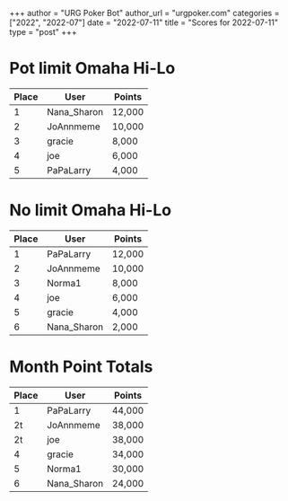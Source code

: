+++
author = "URG Poker Bot"
author_url = "urgpoker.com"
categories = ["2022", "2022-07"]
date = "2022-07-11"
title = "Scores for 2022-07-11"
type = "post"
+++
# Pot limit Omaha Hi-Lo

| Place | User | Points |
|-------|------|--------|
| 1 | Nana_Sharon | 12,000 |
| 2 | JoAnnmeme | 10,000 |
| 3 | gracie | 8,000 |
| 4 | joe | 6,000 |
| 5 | PaPaLarry | 4,000 |

# No limit Omaha Hi-Lo

| Place | User | Points |
|-------|------|--------|
| 1 | PaPaLarry | 12,000 |
| 2 | JoAnnmeme | 10,000 |
| 3 | Norma1 | 8,000 |
| 4 | joe | 6,000 |
| 5 | gracie | 4,000 |
| 6 | Nana_Sharon | 2,000 |

# Month Point Totals

| Place | User | Points |
|-------|------|--------|
| 1 | PaPaLarry | 44,000 |
| 2t | JoAnnmeme | 38,000 |
| 2t | joe | 38,000 |
| 4 | gracie | 34,000 |
| 5 | Norma1 | 30,000 |
| 6 | Nana_Sharon | 24,000 |
